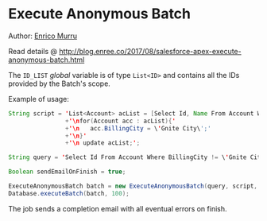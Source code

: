 # Execute Anonymous Batch

Author: [Enrico Murru](https://enree.co)

Read details @ http://blog.enree.co/2017/08/salesforce-apex-execute-anonymous-batch.html

The `ID_LIST` *global* variable is of type `List<ID>` and contains all the IDs provided by the Batch's scope.

Example of usage:

```java
String script = 'List<Account> acList = [Select Id, Name From Account Where Id IN :ID_LIST];' 
				+'\nfor(Account acc : acList){'
				+'\n   acc.BillingCity = \'Gnite City\';'
				+'\n}'
				+'\n update acList;';

String query = 'Select Id From Account Where BillingCity != \'Gnite City\'';

Boolean sendEmailOnFinish = true;

ExecuteAnonymousBatch batch = new ExecuteAnonymousBatch(query, script, sendEmailOnFinish);
Database.executeBatch(batch, 100);
```

The job sends a completion email with all eventual errors on finish.